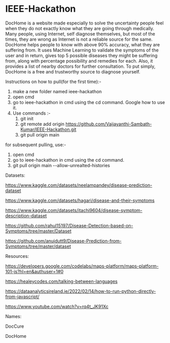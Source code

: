 # IEEE-Hackathon

DocHome is a website made especially to solve the uncertainty people feel when they do not exactly know what they are going through medically. Many people, using Internet, self diagnose themselves, but most of the times, they are wrong as Internet is not a reliable source for the same. DocHome helps people to know with above 90% accuracy, what they are suffering from. It uses Machine Learning to validate the symptoms of the user and in return, gives top 5 possible diseases they might be suffering from, along with percentage possibility and remedies for each. Also, it provides a list of nearby doctors for further consultation. 
To put simply, DocHome is a free and trustworthy source to diagnose yourself.

Instructions on how to pull(for the first time):-
1) make a new folder named ieee-hackathon
2) open cmd
3) go to ieee-hackathon in cmd using the cd command. Google how to use it.
4) Use commands :-
   1) git init
   2) git remote add origin https://github.com/Vaijayanthi-Sambath-Kumar/IEEE-Hackathon.git
   3) git pull origin main
   
for subsequent pulling, use:-
1) open cmd
2) go to ieee-hackathon in cmd using the cd command. 
3) git pull origin main --allow-unrealted-histories


Datasets:

 https://www.kaggle.com/datasets/neelampandey/disease-prediction-dataset
 
 https://www.kaggle.com/datasets/hagari/disease-and-their-symptoms
 
 https://www.kaggle.com/datasets/itachi9604/disease-symptom-description-dataset

 https://github.com/rahul15197/Disease-Detection-based-on-Symptoms/tree/master/Dataset
 
 https://github.com/anujdutt9/Disease-Prediction-from-Symptoms/tree/master/dataset
 
Resources:

 https://developers.google.com/codelabs/maps-platform/maps-platform-101-js?hl=en&authuser=1#0
 
 https://healeycodes.com/talking-between-languages
 
 https://dataanalyticsireland.ie/2022/02/14/how-to-run-python-directly-from-javascript/
 
 https://www.youtube.com/watch?v=rq4t_JK91Xc

Names:
  
  DocCure
  
  DocHome
